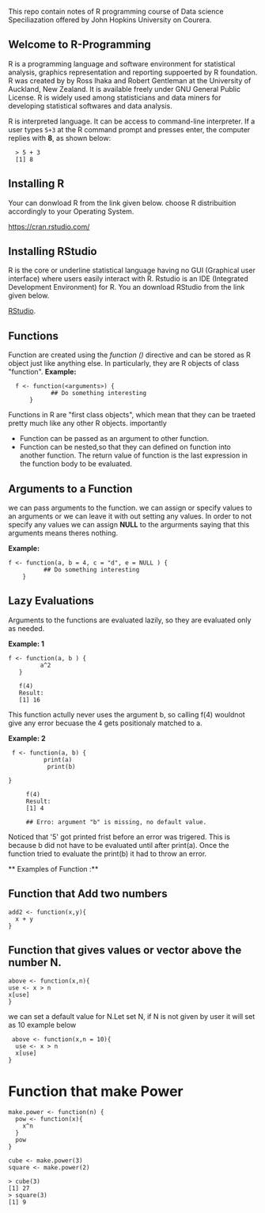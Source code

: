 This repo contain notes of R programming course of Data science Speciliazation offered by John Hopkins University on Courera. 
## Welcome to R-Programming

R is a programming language and software environment for statistical analysis, graphics representation and reporting suppoerted by R foundation. R was created by by Ross Ihaka and Robert Gentleman at the University of Auckland, New Zealand. It is available freely under GNU General Public License. R is widely used among statisticians and data miners for developing statistical softwares and data analysis.

R is interpreted language. It can be access to command-line interpreter. If a user types `5+3` at the R command prompt and presses enter, the computer replies with **8**, as shown below:

```
  > 5 + 3
  [1] 8
```

## Installing R
Your can donwload R from the link given below. choose R distribuition accordingly to your Operating System.

https://cran.rstudio.com/


## Installing RStudio 
R is the core or underline statistical language having no GUI (Graphical user interface) where users easily interact with R. Rstudio is an IDE (Integrated Development Environment) for R. You an download RStudio from the link given below.

[RStudio](https://www.rstudio.com/). 








## Functions
Function are created using the *function ()* directive and can be stored as R object just like anything else. In particularly, they are R objects of class "function".
 **Example:**
```
  f <- function(<arguments>) {
            ## Do something interesting 
      }
```
Functions in R are "first class objects", which mean that they can be traeted pretty much like any other R objects. importantly
  - Function can be passed as an argument to other function.
  - Function can be nested,so that they can defined on function into another function. The return value of function is the last expression in the function body to      be evaluated.
  
  ## Arguments to a Function
  we can pass arguments to the function. we can assign or specify values to an arguments or we can leave it with out setting any values.
  In order to not specify any values we can assign **NULL** to the argurments saying that this arguments means theres nothing. 
  
   **Example:**
  ```
  f <- function(a, b = 4, c = "d", e = NULL ) {
            ## Do something interesting 
      }
```

  ## Lazy Evaluations
  Arguments to the functions are evaluated lazily, so they are evaluated only as needed.
  
   **Example: 1**
   ```
  f <- function(a, b ) {
            a^2
      }
      
      f(4)
      Result: 
      [1] 16
```
This function actully never uses the argument b, so calling f(4) wouldnot give any error becuase the 4 gets positionaly matched to a. 
  
**Example: 2**
 ```
  f <- function(a, b) {
           print(a)
            print(b)

}
      
      f(4)
      Result: 
      [1] 4
      
      ## Erro: argument "b" is missing, no default value. 
```
Noticed that '5' got printed frist before an error was trigered. This is because b did not have to be evaluated until after print(a). Once the function tried to evaluate the print(b) it had to throw an error.  

** Examples of Function :**

## Function that Add two numbers
```
add2 <- function(x,y){
  x + y
}
```
## Function that gives values or vector above the number N.
  ```
 above <- function(x,n){
  use <- x > n
  x[use]
}
```
we can set a default value for N.Let set N, if N is not given by user it will set as 10 example below
```
 above <- function(x,n = 10){
  use <- x > n
  x[use]
}
```

# Function that make Power
```
make.power <- function(n) {
  pow <- function(x){
    x^n
  }
  pow
}

cube <- make.power(3)
square <- make.power(2)

> cube(3)
[1] 27
> square(3)
[1] 9

```
